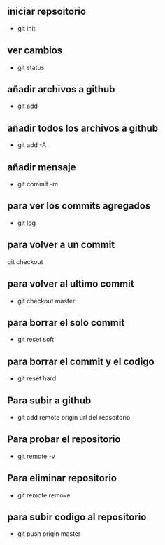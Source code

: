 ## iniciar repsoitorio 
- git init
## ver cambios 
- git status
## añadir archivos a github
- git add 
## añadir todos los archivos a github
- git add -A   
## añadir mensaje 
- git commit -m 
## para ver los commits agregados
- git log 
## para volver a un commit
git checkout <id commit>

## para volver al ultimo commit
- git checkout master

## para borrar el solo commit 
- git reset soft 

## para borrar el commit y el codigo
- git reset hard
## Para subir a github
- git add remote origin url del repsoitorio
## Para probar el repositorio
- git remote -v
## Para eliminar repositorio
- git remote remove

## para subir codigo al repositorio
- git push origin master 
